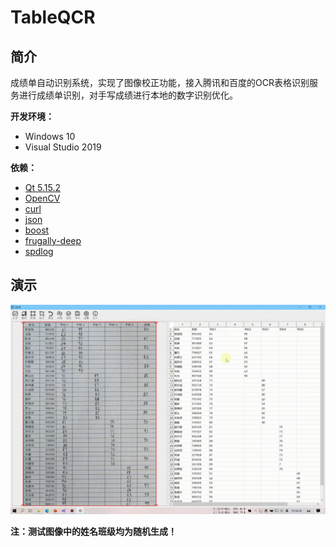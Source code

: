 # TableQCR

## 简介

成绩单自动识别系统，实现了图像校正功能，接入腾讯和百度的OCR表格识别服务进行成绩单识别，对手写成绩进行本地的数字识别优化。

**开发环境：**

- Windows 10
- Visual Studio 2019

**依赖：**

- [Qt 5.15.2](https://www.qt.io/)
- [OpenCV](https://opencv.org/)
- [curl](https://github.com/curl/curl)
- [json](https://github.com/nlohmann/json)
- [boost](https://www.boost.org/)
- [frugally-deep](https://github.com/Dobiasd/frugally-deep)
- [spdlog](https://github.com/gabime/spdlog)

## 演示

![optimize](optimize.gif)

**注：测试图像中的姓名班级均为随机生成！**

